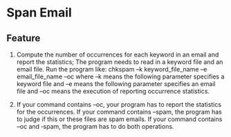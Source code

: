 # Span Email

## Feature
1. Compute the number of occurrences for each keyword in an email and report the statistics; 
   The program needs to read in a keyword file and an email file. Run the program like:
   chkspam –k keyword_file_name –e email_file_name –oc
   where –k means the following parameter specifies a keyword file and –e means the following parameter specifies an email file and –oc means the execution of reporting occurrence statistics.
   
2. If your command contains –oc, your program has to report the statistics for the occurrences. 
   If your command contains –spam, the program has to judge if this or these files are spam emails. 
   If your command contains –oc and ‐spam, the program has to do both operations.
